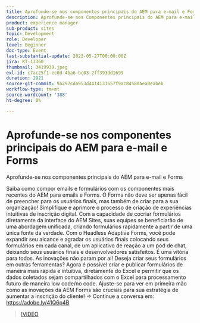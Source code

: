 ```yaml
---
title: Aprofunde-se nos componentes principais do AEM para e-mail e Forms
description: Aprofunde-se nos Componentes principais do AEM para e-mail e formuláriosSaiba como compor e-mails e formulários com os componentes mais recentes do AEM para e-mails e Forms. O Forms não deve ser apenas fácil de preencher para os usuários finais, mas também de criar para a sua organização! Simplifique e aprimore o processo de criação de experiências intuitivas de inscrição digital. Com a capacidade de cocriar formulários diretamente da interface do AEM Sites, suas equipes se beneficiarão de uma abordagem unificada, criando formulários rapidamente a partir de uma única fonte da verdade. Com o Headless Adaptive Forms, você pode expandir seu alcance e agradar os usuários finais colocando seus formulários em cada canal, de um aplicativo de reação a um pod de chat, deixando seus usuários finais e desenvolvedores satisfeitos. É uma vitória para todos. As inovações não param por aí! Deseja criar seus formulários em outras ferramentas? Agora é possível criar e publicar formulários de maneira mais rápida e intuitiva, diretamente do Excel e permitir que os dados coletados sejam compartilhados com o Excel para processamento futuro de maneira low code/no code. Ajuste-se para ver em primeira mão como as inovações da AEM Forms são cruciais para sua estratégia de aumentar a inscrição do cliente!
product: experience manager
sub-product: sites
topic: Development
role: Developer
level: Beginner
doc-type: Event
last-substantial-update: 2023-05-27T00:00:00Z
jira: KT-13360
thumbnail: 3419939.jpeg
exl-id: c7ac25f1-ec0d-4ba6-bc03-2ff393dd1699
duration: 2921
source-git-commit: 9a297cda953d4414131657f9ac84580aea0eabeb
workflow-type: tm+mt
source-wordcount: '388'
ht-degree: 0%

---
```


# Aprofunde-se nos componentes principais do AEM para e-mail e Forms

Aprofunde-se nos componentes principais do AEM para e-mail e Forms

Saiba como compor emails e formulários com os componentes mais recentes do AEM para emails e Forms. O Forms não deve ser apenas fácil de preencher para os usuários finais, mas também de criar para a sua organização! Simplifique e aprimore o processo de criação de experiências intuitivas de inscrição digital. Com a capacidade de cocriar formulários diretamente da interface do AEM Sites, suas equipes se beneficiarão de uma abordagem unificada, criando formulários rapidamente a partir de uma única fonte da verdade. Com o Headless Adaptive Forms, você pode expandir seu alcance e agradar os usuários finais colocando seus formulários em cada canal, de um aplicativo de reação a um pod de chat, deixando seus usuários finais e desenvolvedores satisfeitos. É uma vitória para todos. As inovações não param por aí! Deseja criar seus formulários em outras ferramentas? Agora é possível criar e publicar formulários de maneira mais rápida e intuitiva, diretamente do Excel e permitir que os dados coletados sejam compartilhados com o Excel para processamento futuro de maneira low code/no code. Ajuste-se para ver em primeira mão como as inovações da AEM Forms são cruciais para sua estratégia de aumentar a inscrição do cliente! → Continue a conversa em: https://adobe.ly/41Q6p4B

>[!VIDEO](https://video.tv.adobe.com/v/3419939/?learn=on)
